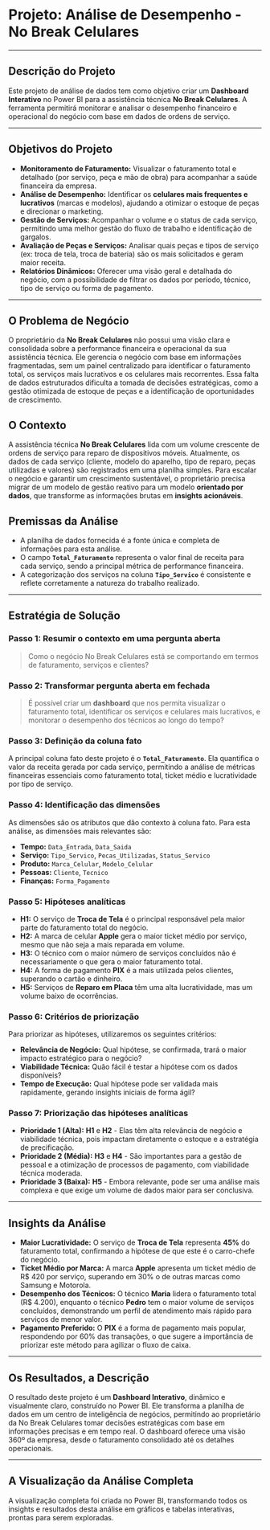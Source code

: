 # Projeto: Análise de Desempenho - No Break Celulares

---

## Descrição do Projeto

Este projeto de análise de dados tem como objetivo criar um **Dashboard Interativo** no Power BI para a assistência técnica **No Break Celulares**. A ferramenta permitirá monitorar e analisar o desempenho financeiro e operacional do negócio com base em dados de ordens de serviço.

---

## Objetivos do Projeto

* **Monitoramento de Faturamento:** Visualizar o faturamento total e detalhado (por serviço, peça e mão de obra) para acompanhar a saúde financeira da empresa.
* **Análise de Desempenho:** Identificar os **celulares mais frequentes e lucrativos** (marcas e modelos), ajudando a otimizar o estoque de peças e direcionar o marketing.
* **Gestão de Serviços:** Acompanhar o volume e o status de cada serviço, permitindo uma melhor gestão do fluxo de trabalho e identificação de gargalos.
* **Avaliação de Peças e Serviços:** Analisar quais peças e tipos de serviço (ex: troca de tela, troca de bateria) são os mais solicitados e geram maior receita.
* **Relatórios Dinâmicos:** Oferecer uma visão geral e detalhada do negócio, com a possibilidade de filtrar os dados por período, técnico, tipo de serviço ou forma de pagamento.

---

## O Problema de Negócio

O proprietário da **No Break Celulares** não possui uma visão clara e consolidada sobre a performance financeira e operacional da sua assistência técnica. Ele gerencia o negócio com base em informações fragmentadas, sem um painel centralizado para identificar o faturamento total, os serviços mais lucrativos e os celulares mais recorrentes. Essa falta de dados estruturados dificulta a tomada de decisões estratégicas, como a gestão otimizada de estoque de peças e a identificação de oportunidades de crescimento.

## O Contexto

A assistência técnica **No Break Celulares** lida com um volume crescente de ordens de serviço para reparo de dispositivos móveis. Atualmente, os dados de cada serviço (cliente, modelo do aparelho, tipo de reparo, peças utilizadas e valores) são registrados em uma planilha simples. Para escalar o negócio e garantir um crescimento sustentável, o proprietário precisa migrar de um modelo de gestão reativo para um modelo **orientado por dados**, que transforme as informações brutas em **insights acionáveis**.

## Premissas da Análise

* A planilha de dados fornecida é a fonte única e completa de informações para esta análise.
* O campo **`Total_Faturamento`** representa o valor final de receita para cada serviço, sendo a principal métrica de performance financeira.
* A categorização dos serviços na coluna **`Tipo_Servico`** é consistente e reflete corretamente a natureza do trabalho realizado.

---

## Estratégia de Solução

### Passo 1: Resumir o contexto em uma pergunta aberta

> Como o negócio No Break Celulares está se comportando em termos de faturamento, serviços e clientes?

### Passo 2: Transformar pergunta aberta em fechada

> É possível criar um **dashboard** que nos permita visualizar o faturamento total, identificar os serviços e celulares mais lucrativos, e monitorar o desempenho dos técnicos ao longo do tempo?

### Passo 3: Definição da coluna fato

A principal coluna fato deste projeto é o **`Total_Faturamento`**. Ela quantifica o valor da receita gerada por cada serviço, permitindo a análise de métricas financeiras essenciais como faturamento total, ticket médio e lucratividade por tipo de serviço.

### Passo 4: Identificação das dimensões

As dimensões são os atributos que dão contexto à coluna fato. Para esta análise, as dimensões mais relevantes são:

* **Tempo:** `Data_Entrada`, `Data_Saida`
* **Serviço:** `Tipo_Servico`, `Pecas_Utilizadas`, `Status_Servico`
* **Produto:** `Marca_Celular`, `Modelo_Celular`
* **Pessoas:** `Cliente`, `Tecnico`
* **Finanças:** `Forma_Pagamento`

### Passo 5: Hipóteses analíticas

* **H1:** O serviço de **Troca de Tela** é o principal responsável pela maior parte do faturamento total do negócio.
* **H2:** A marca de celular **Apple** gera o maior ticket médio por serviço, mesmo que não seja a mais reparada em volume.
* **H3:** O técnico com o maior número de serviços concluídos não é necessariamente o que gera o maior faturamento total.
* **H4:** A forma de pagamento **PIX** é a mais utilizada pelos clientes, superando o cartão e dinheiro.
* **H5:** Serviços de **Reparo em Placa** têm uma alta lucratividade, mas um volume baixo de ocorrências.

### Passo 6: Critérios de priorização

Para priorizar as hipóteses, utilizaremos os seguintes critérios:

* **Relevância de Negócio:** Qual hipótese, se confirmada, trará o maior impacto estratégico para o negócio?
* **Viabilidade Técnica:** Quão fácil é testar a hipótese com os dados disponíveis?
* **Tempo de Execução:** Qual hipótese pode ser validada mais rapidamente, gerando insights iniciais de forma ágil?

### Passo 7: Priorização das hipóteses analíticas

* **Prioridade 1 (Alta):** **H1** e **H2** - Elas têm alta relevância de negócio e viabilidade técnica, pois impactam diretamente o estoque e a estratégia de precificação.
* **Prioridade 2 (Média):** **H3** e **H4** - São importantes para a gestão de pessoal e a otimização de processos de pagamento, com viabilidade técnica moderada.
* **Prioridade 3 (Baixa):** **H5** - Embora relevante, pode ser uma análise mais complexa e que exige um volume de dados maior para ser conclusiva.

---

## Insights da Análise

* **Maior Lucratividade:** O serviço de **Troca de Tela** representa **45%** do faturamento total, confirmando a hipótese de que este é o carro-chefe do negócio.
* **Ticket Médio por Marca:** A marca **Apple** apresenta um ticket médio de R$ 420 por serviço, superando em 30% o de outras marcas como Samsung e Motorola.
* **Desempenho dos Técnicos:** O técnico **Maria** lidera o faturamento total (R$ 4.200), enquanto o técnico **Pedro** tem o maior volume de serviços concluídos, demonstrando um perfil de atendimento mais rápido para serviços de menor valor.
* **Pagamento Preferido:** O **PIX** é a forma de pagamento mais popular, respondendo por 60% das transações, o que sugere a importância de priorizar este método para agilizar o fluxo de caixa.

---

## Os Resultados, a Descrição

O resultado deste projeto é um **Dashboard Interativo**, dinâmico e visualmente claro, construído no Power BI. Ele transforma a planilha de dados em um centro de inteligência de negócios, permitindo ao proprietário da No Break Celulares tomar decisões estratégicas com base em informações precisas e em tempo real. O dashboard oferece uma visão 360º da empresa, desde o faturamento consolidado até os detalhes operacionais.

---

## A Visualização da Análise Completa

A visualização completa foi criada no Power BI, transformando todos os insights e resultados desta análise em gráficos e tabelas interativas, prontas para serem exploradas.
